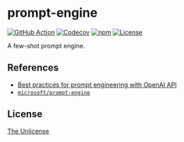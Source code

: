 # prompt-engine

[![GitHub Action](https://img.shields.io/github/actions/workflow/status/raviqqe/prompt-engine/test.yaml?branch=main&style=flat-square)](https://github.com/raviqqe/prompt-engine/actions)
[![Codecov](https://img.shields.io/codecov/c/github/raviqqe/prompt-engine.svg?style=flat-square)](https://codecov.io/gh/raviqqe/prompt-engine)
[![npm](https://img.shields.io/npm/v/@raviqqe/prompt-engine?style=flat-square)](https://www.npmjs.com/package/@raviqqe/prompt-engine)
[![License](https://img.shields.io/github/license/raviqqe/prompt-engine.svg?style=flat-square)](UNLICENSE)

A few-shot prompt engine.

## References

- [Best practices for prompt engineering with OpenAI API](https://help.openai.com/en/articles/6654000-best-practices-for-prompt-engineering-with-openai-api)
- [`microsoft/prompt-engine`](https://github.com/microsoft/prompt-engine)

## License

[The Unlicense](UNLICENSE)
